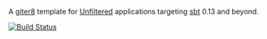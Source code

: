 A [giter8][g8] template for [Unfiltered][unfiltered] applications targeting [sbt][sbt] 0.13 and beyond.

[![Build Status](https://secure.travis-ci.org/unfiltered/unfiltered.g8.png)](http://travis-ci.org/unfiltered/unfiltered.g8)

[g8]: http://github.com/foundweekends/giter8#readme
[unfiltered]: http://unfiltered.ws
[sbt]: http://www.scala-sbt.org/
